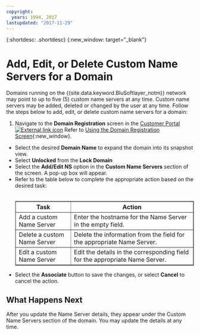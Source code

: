 ```yaml
---
copyright:
  years: 1994, 2017
lastupdated: "2017-11-29"
---
```


{:shortdesc: .shortdesc}
{:new_window: target="_blank"}

# Add, Edit, or Delete Custom Name Servers for a Domain

Domains running on the {{site.data.keyword.BluSoftlayer_notm}} network may point to up to five (5) custom name servers at any time. Custom name servers may be added, deleted or changed by the user at any time. Follow the steps below to add, edit, or delete custom name servers for a domain:

1. Navigate to the **Domain Registration** screen in the [Customer Portal ![External link icon](../../icons/launch-glyph.svg "External link icon")](https://control.softlayer.com/) Refer to [Using the Domain Registration Screen](use-domain-registration-screen.html){:new_window}.
* Select the desired **Domain Name** to expand the domain into its snapshot view.
* Select **Unlocked** from the **Lock Domain**
* Select the **Add/Edit NS** option in the **Custom Name Servers** section of the screen. A pop-up box will appear.
* Refer to the table below to complete the appropriate action based on the desired task:<br/><br/><table border="1"><tbody><tr><th>Task</th><th>Action</th></tr><tr><td>Add a custom Name Server</td><td>Enter the hostname for the Name Server in the empty field.</td></tr><tr><td>Delete a custom Name Server</td><td>Delete the information from the field for the appropriate Name Server.</td></tr><tr><td>Edit a custom Name Server</td><td>Edit the details in the corresponding field for the appropriate Name Server.</td></tr></tbody></table>
* Select the **Associate** button to save the changes, or select **Cancel** to cancel the action.

## What Happens Next

After you update the Name Server details, they appear under the Custom Name Servers section of the domain. You may update the details at any time.
